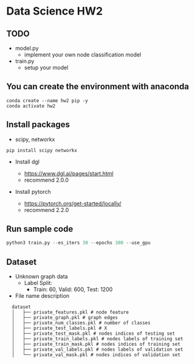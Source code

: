 # Data Science HW2

## TODO
* model.py
  * implement your own node classification model
* train.py
  * setup your model

## You can create the environment with anaconda
```
conda create --name hw2 pip -y
conda activate hw2
```
## Install packages
* scipy, networkx
```
pip install scipy networkx
```
* Install dgl
  * https://www.dgl.ai/pages/start.html
  * recommend 2.0.0

* Install pytorch
  * https://pytorch.org/get-started/locally/
  * recommend 2.2.0

## Run sample code
```python
python3 train.py --es_iters 30 --epochs 300 --use_gpu
```

## Dataset
* Unknown graph data
  * Label Split:
    * Train: 60, Valid: 600, Test: 1200
* File name description
```
  dataset
  │   ├── private_features.pkl # node feature
  │   ├── private_graph.pkl # graph edges
  │   ├── private_num_classes.pkl # number of classes
  │   ├── private_test_labels.pkl # X
  │   ├── private_test_mask.pkl # nodes indices of testing set
  │   ├── private_train_labels.pkl # nodes labels of training set
  │   ├── private_train_mask.pkl # nodes indices of training set
  │   ├── private_val_labels.pkl # nodes labels of validation set
  │   └── private_val_mask.pkl # nodes indices of validation set
```